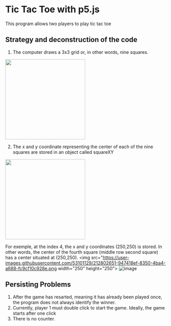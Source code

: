 # Tic Tac Toe with p5.js

This program allows two players to play tic tac toe

## Strategy and deconstruction of the code 

1. The computer draws a 3x3 grid or, in other words, nine squares. 
<img src="https://user-images.githubusercontent.com/53101129/212801673-6f6b6a56-2487-4c9b-8517-7608496ca6cd.png" width="250" height="250">

2. The x and y coordinate representing the center of each of the nine squares are stored in an object called squareXY
<img src="https://user-images.githubusercontent.com/53101129/212802322-fe46b4ea-f2c0-4df8-8ccb-9583843feeb6.png" width="250" height="250">

For exemple, at the index 4, the x and y coordinates (250,250) is stored. In other words, the center of the fourth square (middle row second square) has a center situated at (250,250). 
<img src="https://user-images.githubusercontent.com/53101129/212802651-947418ef-8350-4ba4-a688-fc9cf10c928e.png width="250" height="250">
                                                                                                                                        ![image]()


## Persisting Problems 
1. After the game has resarted, meaning it has already been played once, the program does not always 
identify the winner. 
2. Currently, player 1 must double click to start the game. Ideally, the game starts after one click
3. There is no counter.
